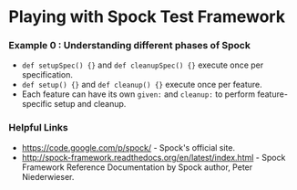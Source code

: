 # Playing with Spock Test Framework

### Example 0 : Understanding different phases of Spock
* `def setupSpec() {}` and `def cleanupSpec() {}` execute once per specification.
* `def setup() {}` and `def cleanup() {}` execute once per feature.
* Each feature can have its own `given:` and `cleanup:` to perform feature-specific setup and cleanup.


### Helpful Links

* https://code.google.com/p/spock/ - Spock's official site.
* http://spock-framework.readthedocs.org/en/latest/index.html - Spock Framework Reference Documentation by Spock author, Peter Niederwieser.